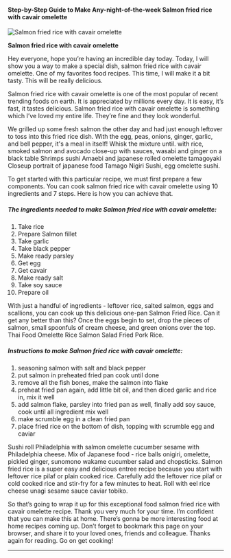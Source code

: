             

#### Step-by-Step Guide to Make Any-night-of-the-week Salmon fried rice with cavair omelette

![Salmon fried rice with cavair omelette](https://img-global.cpcdn.com/recipes/46502318/751x532cq70/salmon-fried-rice-with-cavair-omelette-recipe-main-photo.jpg)

**Salmon fried rice with cavair omelette**

Hey everyone, hope you’re having an incredible day today. Today, I will show you a way to make a special dish, salmon fried rice with cavair omelette. One of my favorites food recipes. This time, I will make it a bit tasty. This will be really delicious.

Salmon fried rice with cavair omelette is one of the most popular of recent trending foods on earth. It is appreciated by millions every day. It is easy, it’s fast, it tastes delicious. Salmon fried rice with cavair omelette is something which I’ve loved my entire life. They’re fine and they look wonderful.

We grilled up some fresh salmon the other day and had just enough leftover to toss into this fried rice dish. With the egg, peas, onions, ginger, garlic, and bell pepper, it's a meal in itself! Whisk the mixture until. with rice, smoked salmon and avocado close-up with sauces, wasabi and ginger on a black table Shrimps sushi Amaebi and japanese rolled omelette tamagoyaki Closeup portrait of japanese food Tamago Nigiri Sushi, egg omelette sushi.

To get started with this particular recipe, we must first prepare a few components. You can cook salmon fried rice with cavair omelette using 10 ingredients and 7 steps. Here is how you can achieve that.

##### The ingredients needed to make Salmon fried rice with cavair omelette:

1.  Take rice
2.  Prepare Salmon fillet
3.  Take garlic
4.  Take black pepper
5.  Make ready parsley
6.  Get egg
7.  Get cavair
8.  Make ready salt
9.  Take soy sauce
10.  Prepare oil

With just a handful of ingredients - leftover rice, salted salmon, eggs and scallions, you can cook up this delicious one-pan Salmon Fried Rice. Can it get any better than this? Once the eggs begin to set, drop the pieces of salmon, small spoonfuls of cream cheese, and green onions over the top. Thai Food Omelette Rice Salmon Salad Fried Pork Rice.

##### Instructions to make Salmon fried rice with cavair omelette:

1.  seasoning salmon with salt and black pepper
2.  put salmon in preheated fried pan cook until done
3.  remove all the fish bones, make the salmon into flake
4.  preheat fried pan again, add little bit oil, and then diced garlic and rice in, mix it well
5.  add salmon flake, parsley into fried pan as well, finally add soy sauce, cook until all ingredient mix well
6.  make scrumble egg in a clean fried pan
7.  place fried rice on the bottom of dish, topping with scrumble egg and caviar

Sushi roll Philadelphia with salmon omelette cucumber sesame with Philadelphia cheese. Mix of Japanese food - rice balls onigiri, omelette, pickled ginger, sunomono wakame cucumber salad and chopsticks. Salmon fried rice is a super easy and delicious entree recipe because you start with leftover rice pilaf or plain cooked rice. Carefully add the leftover rice pilaf or cold cooked rice and stir-fry for a few minutes to heat. Roll with eel rice cheese unagi sesame sauce caviar tobiko.

So that’s going to wrap it up for this exceptional food salmon fried rice with cavair omelette recipe. Thank you very much for your time. I’m confident that you can make this at home. There’s gonna be more interesting food at home recipes coming up. Don’t forget to bookmark this page on your browser, and share it to your loved ones, friends and colleague. Thanks again for reading. Go on get cooking!

* * *